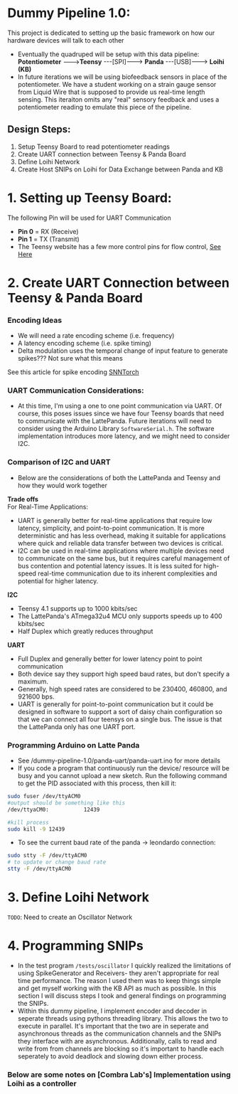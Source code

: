# Dummy Pipeline 1.0:
This project is dedicated to setting up the basic framework on how our hardware devices will talk to each other 
- Eventually the quadruped will be setup with this data pipeline: **Potentiometer** --->**Teensy** ---[SPI]---> **Panda** ---[USB]---> **Loihi (KB)** 
- In future iterations we will be using biofeedback sensors in place of the potentiometer. We have a student working on a strain gauge sensor from Liquid Wire that is supposed to provide us real-time length sensing. This iteraiton omits any "real" sensory feedback and uses a potentiometer reading to emulate this piece of the pipeline.

## Design Steps: 
1. Setup Teensy Board to read potentiometer readings
2. Create UART connection between Teensy & Panda Board
3. Define Loihi Network
4. Create Host SNIPs on Loihi for Data Exchange between Panda and KB

# 1. Setting up Teensy Board: 
The following Pin will be used for UART Communication
- **Pin 0** = RX (Receive)
- **Pin 1** = TX (Transmit)
- The Teensy website has a few more control pins for flow control, [See Here](https://www.pjrc.com/teensy/td_uart.html)

# 2. Create UART Connection between Teensy & Panda Board
### Encoding Ideas
- We will need a rate encoding scheme (i.e. frequency)
- A latency encoding scheme (i.e. spike timing)
- Delta modulation uses the temporal change of input feature to generate spikes??? Not sure what this means

See this article for spike encoding [SNNTorch](https://snntorch.readthedocs.io/en/latest/tutorials/tutorial_1.html)

### UART Communication Considerations:
- At this time, I'm using a one to one point communication via UART. Of course, this poses issues since we have four Teensy boards that need to communicate with the LattePanda. Future iterations will need to consider using the Arduino Library `SoftwareSerial.h`. The software implementation introduces more latency, and we might need to consider I2C. 

### Comparison of I2C and UART
- Below are the considerations of both the LattePanda and Teensy and how they would work together

**Trade offs**  
For Real-Time Applications:
   -  UART is generally better for real-time applications that require low latency, simplicity, and point-to-point communication. It is more deterministic and has less overhead, making it suitable for applications where quick and reliable data transfer between two devices is critical.
   -  I2C can be used in real-time applications where multiple devices need to communicate on the same bus, but it requires careful management of bus contention and potential latency issues. It is less suited for high-speed real-time communication due to its inherent complexities and potential for higher latency.

**I2C**  
- Teensy 4.1 supports up to 1000 kbits/sec
- The LattePanda's ATmega32u4 MCU only supports speeds up to 400 kbits/sec
- Half Duplex which greatly reduces throughput

**UART**
- Full Duplex and generally better for lower latency point to point communication
- Both device say they support high speed  baud rates, but don't specify a maximum. 
 - Generally, high speed rates are considered to be 230400, 460800, and 921600 bps. 
- UART is generally for point-to-point communication but it could be designed in software to support a sort of daisy chain configuration so that we can connect all four teensys on a single bus. The issue is that the LattePanda only has one UART port. 


### Programming Arduino on Latte Panda
- See /dummy-pipeline-1.0/panda-uart/panda-uart.ino for more details
- If you code a program that continuously run the device/ resource will be busy and you cannot upload a new sketch. Run the following command to get the PID associated with this process, then kill it: 
```bash
sudo fuser /dev/ttyACM0 
#output should be something like this
/dev/ttyaCM0:           12439

#kill process
sudo kill -9 12439
```
- To see the current baud rate of the panda -> leondardo connection:
```bash
sudo stty -F /dev/ttyACM0
# to update or change baud rate
stty -F /dev/ttyACM0
```
# 3. Define Loihi Network
`TODO`: Need to create an Oscillator Network

# 4. Programming SNIPs
- In the test program `/tests/oscillator` I quickly realized the limitations of using SpikeGenerator and Receivers- they aren't appropriate for real time performance. The reason I used them was to keep things simple and get myself working with the KB API as much as possible. In this section I will discuss steps I took and general findings on programming the SNIPs. 
- Within this dummy pipeline, I implement encoder and decoder in seperate threads using pythons threading library. This allows the two to execute in parallel. It's important that the two are in seperate and asynchronous threads as the communication channels and the SNIPs they interface with are asynchronous. Additionally, calls to read and write from from channels are blocking so it's important to handle each seperately to avoid deadlock and slowing down either process. 

### Below are some notes on [Combra Lab's] Implementation using Loihi as a controller

